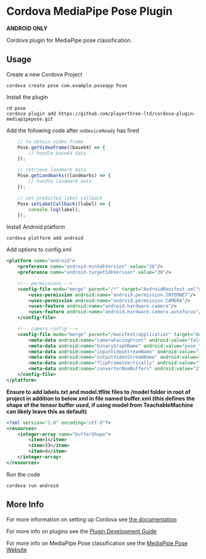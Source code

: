 Cordova MediaPipe Pose Plugin
======

**ANDROID ONLY** 

Cordova plugin for MediaPipe pose classification.

## Usage

Create a new Cordova Project

    cordova create pose com.example.poseapp Pose

Install the plugin

    cd pose
    cordova plugin add https://github.com/playerthree-ltd/cordova-plugin-mediapipepose.git

Add the following code after `onDeviceReady` has fired

```js
    // to obtain video frame
    Pose.getVideoFrame((base64) => {
        // handle base64 data
    });

    // retrieve landmark data
    Pose.getLandmarks((landmarks) => {
        // handle landmark data
    });

    // set predicted label callback
    Pose.setLabelCallback((label) => {
        console.log(label);
    });
```

Install Android platform

    cordova platform add android

Add options to config.xml

```xml
<platform name="android">
    <preference name="android-minSdkVersion" value="26"/>
    <preference name="android-targetSdkVersion" value="30"/>

    <!-- permissions -->
    <config-file mode="merge" parent="/*" target="AndroidManifest.xml">
        <uses-permission android:name="android.permission.INTERNET"/>
        <uses-permission android:name="android.permission.CAMERA"/>
        <uses-feature android:name="android.hardware.camera"/>
        <uses-feature android:name="android.hardware.camera.autofocus"/>
    </config-file>

    <!-- camera config -->
    <config-file mode="merge" parent="/manifest/application" target="AndroidManifest.xml">
        <meta-data android:name="cameraFacingFront" android:value="false"/>
        <meta-data android:name="binaryGraphName" android:value="pose_tracking_gpu.binarypb"/>
        <meta-data android:name="inputVideoStreamName" android:value="input_video"/>
        <meta-data android:name="outputVideoStreamName" android:value="output_video"/>
        <meta-data android:name="flipFramesVertically" android:value="True"/>
        <meta-data android:name="converterNumBuffers" android:value="2"/>
    </config-file>
</platform>
```

**Ensure to add labels.txt and model.tflite files to /model folder in root of project in addition to below xml in file named buffer.xml (this defines the shape of the tensor buffer used, if using model from TeachableMachine can likely leave this as default)**

```xml
<?xml version="1.0" encoding="utf-8"?>
<resources>
    <integer-array name="bufferShape">
        <item>1</item>
        <item>33</item>
        <item>4</item>
    </integer-array>
</resources>
```

Run the code

    cordova run android

## More Info

For more information on setting up Cordova see [the documentation](http://cordova.apache.org/docs/en/latest/guide/cli/index.html)

For more info on plugins see the [Plugin Development Guide](http://cordova.apache.org/docs/en/latest/guide/hybrid/plugins/index.html)

For more info on MediaPipe Pose classification see the [MediaPipe Pose Website](https://google.github.io/mediapipe/solutions/pose.html)
